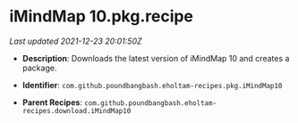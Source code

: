# iMindMap 10.pkg.recipe

_Last updated 2021-12-23 20:01:50Z_

- **Description**: Downloads the latest version of iMindMap 10 and creates a package.

- **Identifier**: `com.github.poundbangbash.eholtam-recipes.pkg.iMindMap10`

- **Parent Recipes**: `com.github.poundbangbash.eholtam-recipes.download.iMindMap10`
